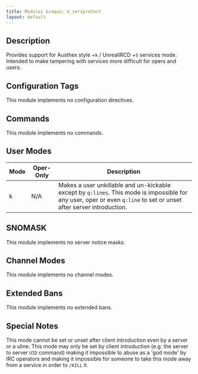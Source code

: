 ```yaml
---
title: Modules &raquo; m_servprotect
layout: default
---
```


## Description

Provides support for Austhex style +`k` / UnrealIRCD +`S` services mode. Intended to make tampering with services
more difficult for opers and users.

## Configuration Tags

This module implements no configuration directives.

## Commands

This module implements no commands.

## User Modes

Mode | Oper-Only | Description
---- | --------- | -----------
k | N/A | Makes a user unkillable and un-kickable except by `q:lines`. This mode is impossible for any user, oper or even `q:line` to set or unset after server introduction.

## SNOMASK

This module implements no server notice masks.

## Channel Modes

This module implements no channel modes.

## Extended Bans

This module implements no extended bans.

## Special Notes

This mode cannot be set or unset after client introduction even by a server or a uline. This mode may only be 
set by client introduction (e.g. the server to server `UID` command) making it impossible to abuse as a 
'god mode' by IRC operators and making it impossible for someone to take this mode away from a service in order 
to `/KILL` it. 
